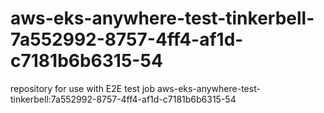 # aws-eks-anywhere-test-tinkerbell-7a552992-8757-4ff4-af1d-c7181b6b6315-54
repository for use with E2E test job aws-eks-anywhere-test-tinkerbell:7a552992-8757-4ff4-af1d-c7181b6b6315-54
